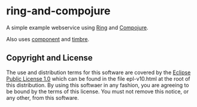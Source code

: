 # ring-and-compojure

A simple example webservice using [Ring](https://github.com/ring-clojure/ring) and [Compojure](https://github.com/weavejester/compojure).

Also uses [component](https://github.com/stuartsierra/component) and [timbre](https://github.com/ptaoussanis/timbre).

## Copyright and License

The use and distribution terms for this software are covered by the
[Eclipse Public License 1.0] which can be found in the file
epl-v10.html at the root of this distribution. By using this softwaer
in any fashion, you are agreeing to be bound by the terms of this
license. You must not remove this notice, or any other, from this
software.

[Eclipse Public License 1.0]: http://opensource.org/licenses/eclipse-1.0.php
